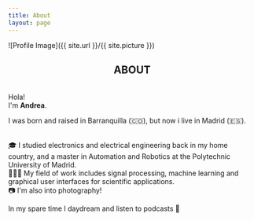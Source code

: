 ```yaml
---
title: About
layout: page
---
```

![Profile Image]({{ site.url }}/{{ site.picture }})

<h2 align="center"> ABOUT</h2>

<!-- <p>Hola! Me llamo Andrea. </p>

<p>Nací y crecí en Barranquilla (🇨🇴), pero ahora vivo en Madrid (🇪🇸).</p>

<p>
🎓 Soy ingeniera electrónica y electricista con máster en Automática y Robótica de la Univesidad Politécnica de Madrid 
<br/>
👩🏽‍💻 Cuento con experiencia en tratamiento de señales, <i>machine learning</i> e interfaces gráficas de usuario para aplicaciones científicas. 
<br/>
📷 También me gusta la fotografía! soy entusiasta y sigo aprendiendo.
<br/>
<hr> -->

<p>
<br>Hola! 
<br>I'm <b>Andrea</b>.

<p>I was born and raised in Barranquilla (🇨🇴), but now i live in Madrid (🇪🇸).</p>

<br>
🎓 I studied electronics and electrical engineering back in my home country, and a master in Automation and Robotics at the Polytechnic University of Madrid. 
<br>
👩🏽‍💻 My field of work includes signal processing, machine learning and graphical user interfaces for scientific applications. 
<br>
📷 I'm also into photography!
<br/>

<p>In my spare time I daydream and listen to podcasts 🎡

<!-- <h2>Skills</h2>
<ul class="skill-list">
	<li>Signal processing</li>
	<ul>
	        <li>Audio signals </li>
			<li>Biosignals: EEG, EMG, ECG, EOG </li>
	</ul>
	<li>Machine learning</li>
	<li>Robotics</li>
	<li>Creative thinking</li>
</ul> -->